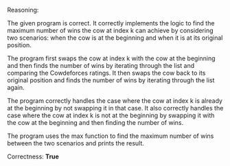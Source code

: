 Reasoning:

The given program is correct. It correctly implements the logic to find the maximum number of wins the cow at index k can achieve by considering two scenarios: when the cow is at the beginning and when it is at its original position.

The program first swaps the cow at index k with the cow at the beginning and then finds the number of wins by iterating through the list and comparing the Cowdeforces ratings. It then swaps the cow back to its original position and finds the number of wins by iterating through the list again.

The program correctly handles the case where the cow at index k is already at the beginning by not swapping it in that case. It also correctly handles the case where the cow at index k is not at the beginning by swapping it with the cow at the beginning and then finding the number of wins.

The program uses the max function to find the maximum number of wins between the two scenarios and prints the result.

Correctness: **True**